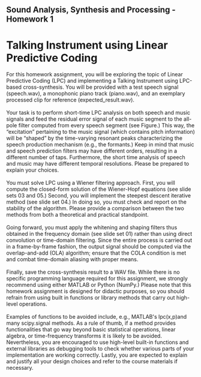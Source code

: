 ## Sound Analysis, Synthesis and Processing - Homework 1
# Talking Instrument using Linear Predictive Coding

For this homework assignment, you will be exploring the topic of Linear Predictive Coding (LPC) and implementing a Talking Instrument using LPC-based cross-synthesis. You will be provided with a test speech signal (speech.wav), a monophonic piano track (piano.wav), and an exemplary processed clip for reference (expected_result.wav). <br><br>
Your task is to perform short-time LPC analysis on both speech and music signals and feed the residual error signal of each music segment to the all-pole filter computed from every speech segment (see Figure.) This way, the “excitation” pertaining to the music signal (which contains pitch information) will be “shaped” by the time-varying resonant peaks characterizing the speech production mechanism (e.g., the formants.) Keep in mind that music and speech prediction filters may have different orders, resulting in a different 
number of taps. Furthermore, the short time analysis of speech and music may have different temporal resolutions. Please be prepared to explain your choices. <br><br>
You must solve LPC using a Wiener filtering approach. First, you will compute the closed-form solution of the Wiener-Hopf equations (see slide sets 03 and 05.) Second, you will implement the steepest descent iterative method (see slide set 04.) In doing so, you must check and report on the stability of the algorithm. Please provide a comparison between the two methods from both a theoretical and practical standpoint. <br><br>
Going forward, you must apply the whitening and shaping filters thus obtained in the frequency domain (see slide set 01) rather than using direct convolution or time-domain filtering. Since the entire process is carried out in a frame-by-frame fashion, the output signal should be computed via the overlap-and-add (OLA) algorithm; ensure that the COLA condition is met and combat time-domain aliasing with proper means. <br><br>
Finally, save the cross-synthesis result to a WAV file. While there is no specific programming language required for this assignment, we strongly recommend using either MATLAB or 
Python (NumPy.) Please note that this homework assignment is designed for didactic purposes, so you should refrain from using built in functions or library methods that carry out high-level operations. <br><br>
Examples of functions to be avoided include, e.g., MATLAB's lpc(x,p)and many scipy.signal methods. As a rule of thumb, if a method provides functionalities that go way beyond basic statistical operations, linear algebra, or time-frequency transforms it is likely to be avoided. Nevertheless, you are encouraged to use high-level built-in functions and external libraries as debugging tools to check whether various parts of your implementation are working correctly. Lastly, you are expected to explain and justify all your design choices and refer to the course materials if necessary. 
